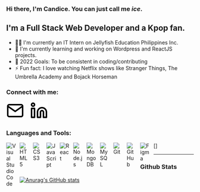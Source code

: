 ### Hi there, I'm Candice. You can just call me _ice_.

## I'm a Full Stack Web Developer and a Kpop fan.

-   👩‍💻 I'm currently an IT Intern on Jellyfish Education Philippines Inc.
-   🌱 I'm currently learning and working on Wordpress and ReactJS projects.
-   🥅 2022 Goals: To be consistent in coding/contributing
-   ⚡ Fun fact: I love watching Netflix shows like Stranger Things, The Umbrella Academy and Bojack Horseman

### Connect with me:

[![email](./images/mail.svg)](mailto:candiceballarta@gmail.com)
&nbsp;&nbsp;
[![linkedin](./images/linkedin.svg)](https://www.linkedin.com/in/candiceballarta/)

### Languages and Tools:

<img align="left" alt="Visual Studio Code" width="26px" src="https://cdn.jsdelivr.net/gh/devicons/devicon/icons/vscode/vscode-original.svg" style="padding-right:10px;" />
<img align="left" alt="HTML5" width="26px" src="https://cdn.jsdelivr.net/gh/devicons/devicon/icons/html5/html5-original.svg" style="padding-right:10px;" />[]
<img align="left" alt="CSS3" width="26px" src="https://cdn.jsdelivr.net/gh/devicons/devicon/icons/css3/css3-original.svg" style="padding-right:10px;" />
<img align="left" alt="JavaScript" width="26px" src="https://cdn.jsdelivr.net/gh/devicons/devicon/icons/javascript/javascript-original.svg" style="padding-right:10px;" />
<img align="left" alt="React" width="26px" src="https://cdn.jsdelivr.net/gh/devicons/devicon/icons/react/react-original.svg" style="padding-right:10px;" />
<img align="left" alt="Node.js" width="26px" src="https://cdn.jsdelivr.net/gh/devicons/devicon/icons/nodejs/nodejs-original.svg" style="padding-right:10px;" />
<img align="left" alt="MongoDB" width="26px" src="https://cdn.jsdelivr.net/gh/devicons/devicon/icons/mongodb/mongodb-original.svg" style="padding-right:10px;" />
<img align="left" alt="MySQL" width="26px" src="https://cdn.jsdelivr.net/gh/devicons/devicon/icons/mysql/mysql-original.svg" style="padding-right:10px;" />
<img align="left" alt="Git" width="26px" src="https://cdn.jsdelivr.net/gh/devicons/devicon/icons/git/git-original.svg" style="padding-right:10px;" />
<img align="left" alt="GitHub" width="26px" src="https://user-images.githubusercontent.com/3369400/139448065-39a229ba-4b06-434b-bc67-616e2ed80c8f.png" style="padding-right:10px;" />
<img align="left" alt="Figma" width="26px" src="https://upload.wikimedia.org/wikipedia/commons/3/33/Figma-logo.svg" style="padding-right:10px;" />

---

### Github Stats

[![Anurag's GitHub stats](https://github-readme-stats.vercel.app/api?username=candicejoyballarta&show_icons=true&theme=tokyonight)](https://github.com/candicejoyballarta/github-readme-stats)
